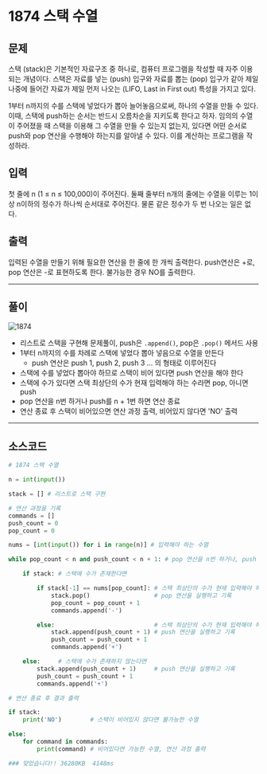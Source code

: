 # 1874 스택 수열

## 문제

스택 (stack)은 기본적인 자료구조 중 하나로, 컴퓨터 프로그램을 작성할 때 자주 이용되는 개념이다. 스택은 자료를 넣는 (push) 입구와 자료를 뽑는 (pop) 입구가 같아 제일 나중에 들어간 자료가 제일 먼저 나오는 (LIFO, Last in First out) 특성을 가지고 있다.

1부터 n까지의 수를 스택에 넣었다가 뽑아 늘어놓음으로써, 하나의 수열을 만들 수 있다. 이때, 스택에 push하는 순서는 반드시 오름차순을 지키도록 한다고 하자. 임의의 수열이 주어졌을 때 스택을 이용해 그 수열을 만들 수 있는지 없는지, 있다면 어떤 순서로 push와 pop 연산을 수행해야 하는지를 알아낼 수 있다. 이를 계산하는 프로그램을 작성하라.

## 입력

첫 줄에 n (1 ≤ n ≤ 100,000)이 주어진다. 둘째 줄부터 n개의 줄에는 수열을 이루는 1이상 n이하의 정수가 하나씩 순서대로 주어진다. 물론 같은 정수가 두 번 나오는 일은 없다.

## 출력

입력된 수열을 만들기 위해 필요한 연산을 한 줄에 한 개씩 출력한다. push연산은 +로, pop 연산은 -로 표현하도록 한다. 불가능한 경우 NO를 출력한다.

---

## 풀이

![1874](./images/boj_1874.png)

- 리스트로 스택을 구현해 문제풀이, push은 `.append()`, pop은 `.pop()` 메서드 사용
- 1부터 n까지의 수를 차례로 스택에 넣었다 뽑아 넣음으로 수열을 만든다
  - push 연산은 push 1, push 2, push 3 ... 의 형태로 이루어진다
- 스택에 수를 넣었다 뽑아야 하므로 스택이 비어 있다면 push 연산을 해야 한다
- 스택에 수가 있다면 스택 최상단의 수가 현재 입력해야 하는 수라면 pop, 아니면 push
- pop 연산을 n번 하거나 push를 n + 1번 하면 연산 종료
- 연산 종료 후 스택이 비어있으면 연산 과정 출력, 비어있지 않다면 'NO' 출력

---

## 소스코드

```python
# 1874 스택 수열

n = int(input())

stack = [] # 리스트로 스택 구현

# 연산 과정을 기록
commands = [] 
push_count = 0 
pop_count = 0

nums = [int(input()) for i in range(n)] # 입력해야 하는 수열

while pop_count < n and push_count < n + 1: # pop 연산을 n번 하거나, push 연산을 n + 1번 하게 되면 연산 종료

    if stack: # 스택에 수가 존재한다면

        if stack[-1] == nums[pop_count]: # 스택 최상단의 수가 현재 입력해야 하는 수라면
            stack.pop()                  # pop 연산을 실행하고 기록
            pop_count = pop_count + 1
            commands.append('-')

        else:                            # 스택 최상단의 수가 현재 입력해야 하는 수가 아니라면
            stack.append(push_count + 1) # push 연산을 실행하고 기록
            push_count = push_count + 1
            commands.append('+')

    else:     # 스택에 수가 존재하지 않는다면
        stack.append(push_count + 1)     # push 연산을 실행하고 기록
        push_count = push_count + 1
        commands.append('+')

# 연산 종료 후 결과 출력

if stack: 
    print('NO')        # 스택이 비어있지 않다면 불가능한 수열

else:
    for command in commands:
        print(command) # 비어있다면 가능한 수열, 연산 과정 출력

### 맞았습니다!! 36280KB  4148ms
```